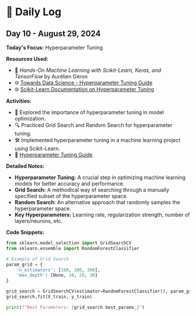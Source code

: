 # 🚀 Daily Log
## Day 10 - August 29, 2024

**Today's Focus:** Hyperparameter Tuning

**Resources Used:**
- 📖 *Hands-On Machine Learning with Scikit-Learn, Keras, and TensorFlow* by Aurélien Géron
- 🌐 [Towards Data Science - Hyperparameter Tuning Guide](https://towardsdatascience.com)
- 🌐 [Scikit-Learn Documentation on Hyperparameter Tuning](https://scikit-learn.org/stable/modules/grid_search.html)

**Activities:**
- 📝 Explored the importance of hyperparameter tuning in model optimization.
- 🔍 Practiced Grid Search and Random Search for hyperparameter tuning.
- 🛠 Implemented hyperparameter tuning in a machine learning project using Scikit-Learn.
- 🔗 [Hyperparameter Tuning Guide](https://towardsdatascience.com)

**Detailed Notes:**
- **Hyperparameter Tuning:** A crucial step in optimizing machine learning models for better accuracy and performance.
- **Grid Search:** A methodical way of searching through a manually specified subset of the hyperparameter space.
- **Random Search:** An alternative approach that randomly samples the hyperparameter space.
- **Key Hyperparameters:** Learning rate, regularization strength, number of layers/neurons, etc.

**Code Snippets:**
```python
from sklearn.model_selection import GridSearchCV
from sklearn.ensemble import RandomForestClassifier

# Example of Grid Search
param_grid = {
    'n_estimators': [100, 200, 300],
    'max_depth': [None, 10, 20, 30]
}

grid_search = GridSearchCV(estimator=RandomForestClassifier(), param_grid=param_grid, cv=5)
grid_search.fit(X_train, y_train)

print(f"Best Parameters: {grid_search.best_params_}")
